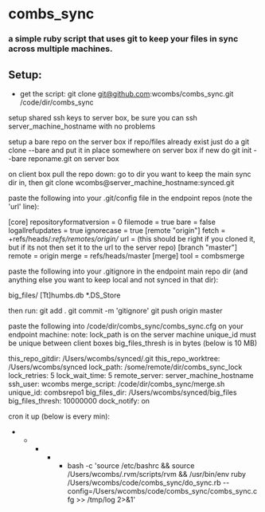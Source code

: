 combs_sync
==========

### a simple ruby script that uses git to keep your files in sync across multiple machines. ###

## Setup: ##

* get the script:
		git clone git@github.com:wcombs/combs_sync.git /code/dir/combs_sync

setup shared ssh keys to server box, be sure you can ssh server_machine_hostname with no problems

setup a bare repo on the server box
	if repo/files already exist just do a git clone --bare and put it in place somewhere on server box
	if new do git init --bare reponame.git on server box

on client box pull the repo down:
	go to dir you want to keep the main sync dir in, then
	git clone wcombs@server_machine_hostname:synced.git



paste the following into your .git/config file in the endpoint repos (note the 'url' line):

[core]
    repositoryformatversion = 0
    filemode = true
    bare = false
    logallrefupdates = true
    ignorecase = true
[remote "origin"]
    fetch = +refs/heads/*:refs/remotes/origin/*
    url = (this should be right if you cloned it, but if its not then set it to the url to the server repo)
[branch "master"]
    remote = origin
    merge = refs/heads/master
[merge]
    tool = combsmerge

paste the following into your .gitignore in the endpoint main repo dir (and anything else you want to keep local and not synced in that dir):

big_files/
[Tt]humbs.db
*.DS_Store

then run:
git add .
git commit -m 'gitignore'
git push origin master
 
paste the following into /code/dir/combs_sync/combs_sync.cfg on your endpoint machine:
note:	lock_path is on the server machine
		unique_id must be unique between client boxes
		big_files_thresh is in bytes (below is 10 MB)

this_repo_gitdir: /Users/wcombs/synced/.git
this_repo_worktree: /Users/wcombs/synced
lock_path: /some/remote/dir/combs_sync_lock
lock_retries: 5
lock_wait_time: 5
remote_server: server_machine_hostname
ssh_user: wcombs
merge_script: /code/dir/combs_sync/merge.sh
unique_id: combsrepo1
big_files_dir: /Users/wcombs/synced/big_files
big_files_thresh: 10000000
dock_notify: on


cron it up (below is every min):
* * * * * bash -c 'source /etc/bashrc && source /Users/wcombs/.rvm/scripts/rvm && /usr/bin/env ruby /Users/wcombs/code/combs_sync/do_sync.rb --config=/Users/wcombs/code/combs_sync/combs_sync.cfg >> /tmp/log 2>&1'
